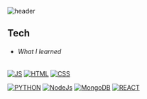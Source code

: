 ![header](https://capsule-render.vercel.app/api?type=wave&color=auto&height=300&section=header&text=Welcometomygithub%20&fontSize=70)

## Tech
* ###### What I learned
[![JS](https://img.shields.io/badge/JavaScript-F7DF1E?style=flat-square&logo=JavaScript&logoColor=black)](github.com/kimdlzp/TODO-List) [![HTML](https://img.shields.io/badge/Html-E34F26?style=flat-square&logo=Html5&logoColor=white)](github.com/kimdlzp/TODO-List) [![CSS](https://img.shields.io/badge/CSS-1572B6?style=flat-square&logo=CSS3&logoColor=white)](github.com/kimdlzp/TODO-List)

[![PYTHON](https://img.shields.io/badge/Python-1572B6?style=flat-square&logo=Python&logoColor=white)](github.com/kimdlzp/TODO-List) [![NodeJs](https://img.shields.io/badge/Node.js-339933?style=flat-square&logo=Python&logoColor=white)](github.com/kimdlzp/TODO-List) [![MongoDB](https://img.shields.io/badge/MongoDB-47A248?style=flat-square&logo=MongoDB&logoColor=white)](github.com/kimdlzp/TODO-List) [![REACT](https://img.shields.io/badge/React-61DAFB?style=flat-square&logo=React&logoColor=white)](github.com/kimdlzp/TODO-List) 




